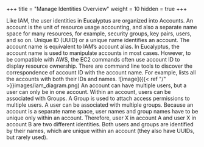 +++
title = "Manage Identities Overview"
weight = 10
hidden = true
+++

Like IAM, the user identities in Eucalyptus are organized into Accounts. An account is the unit of resource usage accounting, and also a separate name space for many resources, for example, security groups, key pairs, users, and so on. Unique ID (UUID) or a unique name identifies an account. The account name is equivalent to IAM’s account alias. In Eucalyptus, the account name is used to manipulate accounts in most cases. However, to be compatible with AWS, the EC2 commands often use account ID to display resource ownership. There are command line tools to discover the correspondence of account ID with the account name. For example, lists all the accounts with both their IDs and names.
![image]({{< ref "/" >}}images/iam_diagram.png)
An account can have multiple users, but a user can only be in one account. Within an account, users can be associated with Groups. A Group is used to attach access permissions to multiple users. A user can be associated with multiple groups. Because an account is a separate name space, user names and group names have to be unique only within an account. Therefore, user X in account A and user X in account B are two different identities. Both users and groups are identified by their names, which are unique within an account (they also have UUIDs, but rarely used). 

